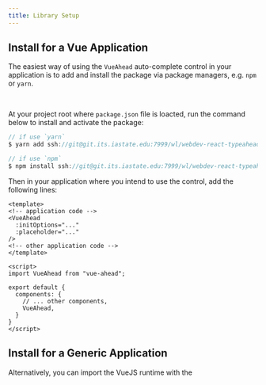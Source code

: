 ```yaml
---
title: Library Setup
---
```


## Install for a Vue Application

The easiest way of using the `VueAhead` auto-complete control in your application is to add and install the package via package managers, e.g. `npm` or `yarn`. 

<br />
  
At your project root where `package.json` file is loacted, run the command below to install and activate the package:

```javascript
// if use `yarn`
$ yarn add ssh://git@git.its.iastate.edu:7999/wl/webdev-react-typeahead.git

// if use `npm`
$ npm install ssh://git@git.its.iastate.edu:7999/wl/webdev-react-typeahead.git
```

Then in your application where you intend to use the control, add the following lines:

```vue
<template>
<!-- application code -->
<VueAhead 
  :initOptions="..."
  :placeholder="..."
/>
<!-- other application code -->
</template>

<script>
import VueAhead from "vue-ahead";

export default {
  components: {
    // ... other components,
    VueAhead,
  }
}
</script>
```

## Install for a Generic Application

Alternatively, you can import the VueJS runtime with the 